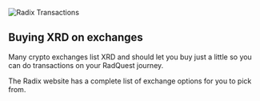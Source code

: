 ![Radix Transactions](/quests-images/key/3-KeyImage_BuyingXRD_Exchange.webp)

## Buying XRD on exchanges

Many crypto exchanges list XRD and should let you buy just a little so you can do transactions on your RadQuest journey.

The Radix website has a complete list of exchange options for you to pick from.
